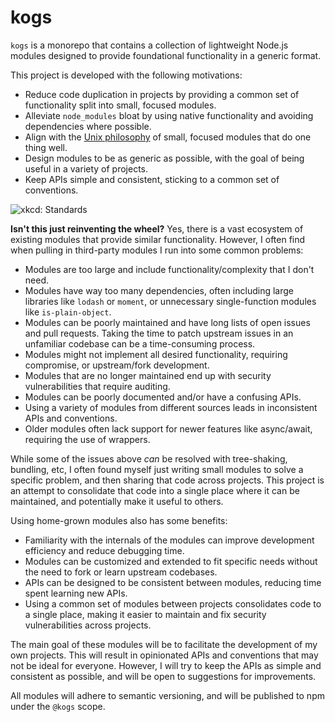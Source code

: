 # kogs
`kogs` is a monorepo that contains a collection of lightweight Node.js modules designed to provide foundational functionality in a generic format.

This project is developed with the following motivations:

- Reduce code duplication in projects by providing a common set of functionality split into small, focused modules.
- Alleviate `node_modules` bloat by using native functionality and avoiding dependencies where possible.
- Align with the [Unix philosophy](https://en.wikipedia.org/wiki/Unix_philosophy) of small, focused modules that do one thing well.
- Design modules to be as generic as possible, with the goal of being useful in a variety of projects.
- Keep APIs simple and consistent, sticking to a common set of conventions.

![xkcd: Standards](https://imgs.xkcd.com/comics/standards.png)

**Isn't this just reinventing the wheel?** Yes, there is a vast ecosystem of existing modules that provide similar functionality. However, I often find when pulling in third-party modules I run into some common problems:
- Modules are too large and include functionality/complexity that I don't need.
- Modules have way too many dependencies, often including large libraries like `lodash` or `moment`, or unnecessary single-function modules like `is-plain-object`.
- Modules can be poorly maintained and have long lists of open issues and pull requests. Taking the time to patch upstream issues in an unfamiliar codebase can be a time-consuming process.
- Modules might not implement all desired functionality, requiring compromise, or upstream/fork development.
- Modules that are no longer maintained end up with security vulnerabilities that require auditing.
- Modules can be poorly documented and/or have a confusing APIs.
- Using a variety of modules from different sources leads in inconsistent APIs and conventions.
- Older modules often lack support for newer features like async/await, requiring the use of wrappers.

While some of the issues above *can* be resolved with tree-shaking, bundling, etc, I often found myself just writing small modules to solve a specific problem, and then sharing that code across projects. This project is an attempt to consolidate that code into a single place where it can be maintained, and potentially make it useful to others.

Using home-grown modules also has some benefits:
- Familiarity with the internals of the modules can improve development efficiency and reduce debugging time.
- Modules can be customized and extended to fit specific needs without the need to fork or learn upstream codebases.
- APIs can be designed to be consistent between modules, reducing time spent learning new APIs.
- Using a common set of modules between projects consolidates code to a single place, making it easier to maintain and fix security vulnerabilities across projects.

The main goal of these modules will be to facilitate the development of my own projects. This will result in opinionated APIs and conventions that may not be ideal for everyone. However, I will try to keep the APIs as simple and consistent as possible, and will be open to suggestions for improvements.

All modules will adhere to semantic versioning, and will be published to npm under the `@kogs` scope.